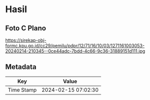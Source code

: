 # Hasil

## Foto C Plano

https://sirekap-obj-formc.kpu.go.id/cc29/pemilu/pdpr/12/71/16/10/03/1271161003053-20240214-210345--0ce44adc-7bdd-4c66-9c36-31889151d111.jpg


## Metadata

| Key        | Value               |
| ---------- | ------------------- |
| Time Stamp | 2024-02-15 07:02:30 |



